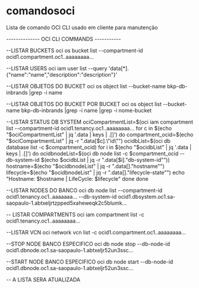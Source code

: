 # comandosoci
Lista de comando OCI CLI usado em cliente para manutenção

-------------- OCI CLI COMMANDS -----------


--LISTAR BUCKETS
oci os bucket list --compartment-id ocid1.compartment.oc1..aaaaaaaa...

--LISTAR USERS
oci iam user list --query 'data[*].{"name":"name","description":"description"}'

--LISTAR OBJETOS DO BUCKET
oci os object list --bucket-name bkp-db-inbrands |grep -i name

--LISTAR OBJETOS DO BUCKET POR BUCKET
oci os object list --bucket-name bkp-db-inbrands |grep -i name |grep -i nome-bucket

--LISTAR STATUS DB SYSTEM
ociCompartmentList=$(oci iam compartment list --compartment-id ocid1.tenancy.oc1..aaaaaaaa...
for c in $(echo "$ociCompartmentList" | jq '.data | keys | .[]')
do
 compartment_ocid=$(echo "$ociCompartmentList" | jq -r ".data[$c].\"id\"")
 ocidbList=$(oci db database list -c $compartment_ocid)
 for i in $(echo "$ocidbList" | jq '.data | keys | .[]')
 do
	ocidbnodeList=$(oci db node list -c $compartment_ocid --db-system-id $(echo $ocidbList | jq -r ".data[$i].\"db-system-id\""))
	hostname=$(echo "$ocidbnodeList" | jq -r ".data[].\"hostname\"")
	lifecycle=$(echo "$ocidbnodeList" | jq -r ".data[].\"lifecycle-state\"")
	echo "Hostname: $hostname | LifeCycle: $lifecycle"
 done
done

--LISTAR NODES DO BANCO
oci db node list --compartment-id ocid1.tenancy.oc1..aaaaaaa... --db-system-id ocid1.dbsystem.oc1.sa-saopaulo-1.abtxeljrtzpped5xaheweqk2c5blumk...

-- LISTAR COMPARTMENTS
oci iam compartment list -c ocid1.tenancy.oc1..aaaaaaaa...

--LISTAR VCN
oci network vcn list -c ocid1.compartment.oc1..aaaaaaaa...

--STOP NODE BANCO ESPECIFICO
oci db node stop --db-node-id ocid1.dbnode.oc1.sa-saopaulo-1.abtxeljr52un3ssc...


--START NODE BANCO ESPECIFICO
oci db node start --db-node-id ocid1.dbnode.oc1.sa-saopaulo-1.abtxeljr52un3ssc...

-- A LISTA SERA ATUALIZADA

